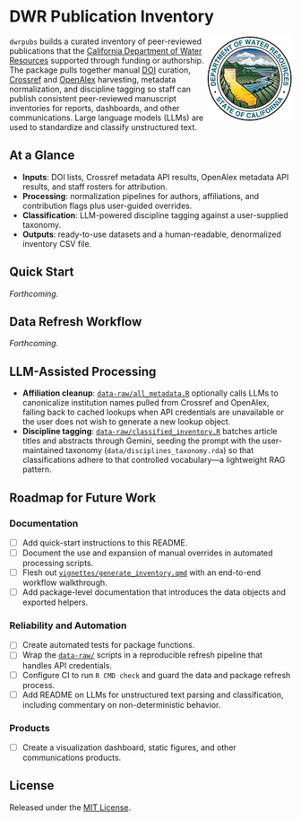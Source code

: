 # DWR Publication Inventory
<img src="man/figures/dwr-logo.png" alt="California Department of Water Resources logo" align="right" width="150" />  

`dwrpubs` builds a curated inventory of peer-reviewed publications that the [California Department of Water Resources](https://water.ca.gov) supported through funding or authorship. The package pulls together manual [DOI](https://www.doi.org/the-identifier/what-is-a-doi/) curation, [Crossref](https://www.crossref.org) and [OpenAlex](https://openalex.org) harvesting, metadata normalization, and discipline tagging so staff can publish consistent peer-reviewed manuscript inventories for reports, dashboards, and other communications. Large language models (LLMs) are used to standardize and classify unstructured text.

## At a Glance
- **Inputs**: DOI lists, Crossref metadata API results, OpenAlex metadata API results, and staff rosters for attribution.
- **Processing**: normalization pipelines for authors, affiliations, and contribution flags plus user-guided overrides.
- **Classification**: LLM-powered discipline tagging against a user-supplied taxonomy.
- **Outputs**: ready-to-use datasets and a human-readable, denormalized inventory CSV file.

## Quick Start
_Forthcoming._

## Data Refresh Workflow
_Forthcoming._

## LLM-Assisted Processing
- **Affiliation cleanup**: [`data-raw/all_metadata.R`](data-raw/all_metadata.R) optionally calls LLMs to canonicalize institution names pulled from Crossref and OpenAlex, falling back to cached lookups when API credentials are unavailable or the user does not wish to generate a new lookup object.
- **Discipline tagging**: [`data-raw/classified_inventory.R`](data-raw/classified_inventory.R) batches article titles and abstracts through Gemini, seeding the prompt with the user-maintained taxonomy (`data/disciplines_taxonomy.rda`) so that classifications adhere to that controlled vocabulary—a lightweight RAG pattern.

## Roadmap for Future Work
### Documentation
- [ ] Add quick-start instructions to this README.
- [ ] Document the use and expansion of manual overrides in automated processing scripts.
- [ ] Flesh out [`vignettes/generate_inventory.qmd`](vignettes/generate_inventory.qmd) with an end-to-end workflow walkthrough.
- [ ] Add package-level documentation that introduces the data objects and exported helpers.

### Reliability and Automation
- [ ] Create automated tests for package functions.
- [ ] Wrap the [`data-raw/`](data-raw/) scripts in a reproducible refresh pipeline that handles API credentials.
- [ ] Configure CI to run `R CMD check` and guard the data and package refresh process.
- [ ] Add README on LLMs for unstructured text parsing and classification, including commentary on non-deterministic behavior.

### Products
- [ ] Create a visualization dashboard, static figures, and other communications products.

## License
Released under the [MIT License](LICENSE.md).

